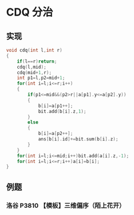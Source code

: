 # CDQ 分治

## 实现

```cpp
void cdq(int l,int r)
{
	if(l==r)return;
	cdq(l,mid);
	cdq(mid+1,r);
	int p1=l,p2=mid+1;
	for(int i=l;i<=r;i++)
	{
		if(p1<=mid&&(p2>r||a[p1].y<=a[p2].y))
		{
			b[i]=a[p1++];
			bit.add(b[i].z,1);
		}
		else
		{
			b[i]=a[p2++];
			ans[b[i].id]+=bit.sum(b[i].z);
		}
	}
	for(int i=l;i<=mid;i++)bit.add(a[i].z,-1);
	for(int i=l;i<=r;i++)a[i]=b[i];
}
```

## 例题

### 洛谷 P3810 【模板】三维偏序（陌上花开）

<Problem id="P3810" />
